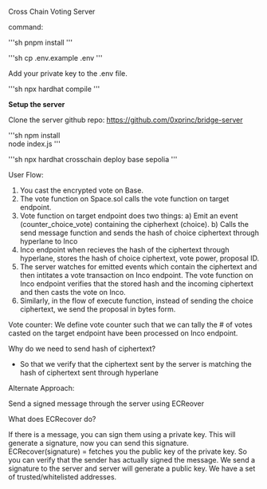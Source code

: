 Cross Chain Voting Server 

command:

'''sh 
pnpm install 
''' 

'''sh 
cp .env.example .env 
''' 

Add your private key to the .env file. 

'''sh 
npx hardhat compile 
'''

**Setup the server** 

Clone the server github repo: 
https://github.com/0xprinc/bridge-server 

'''sh 
npm install  
node index.js 
''' 

'''sh
npx hardhat crosschain deploy base sepolia
'''

User Flow: 
1) You cast the encrypted vote on Base.
2) The vote function on Space.sol calls the vote function on target endpoint. 
3) Vote function on target endpoint does two things: 
  a) Emit an event (counter_choice_vote) containing the cipherhext (choice). 
  b) Calls the send message function and sends the hash of choice ciphertext through hyperlane to Inco
4) Inco endpoint when recieves the hash of the ciphertext through hyperlane, stores the hash of choice ciphertext, vote power, proposal ID.
5) The server watches for emitted events which contain the ciphertext and then intitates a vote transaction on Inco endpoint. The vote function on Inco endpoint verifies that the stored hash and the incoming ciphertext and then casts the vote on Inco.
6) Similarly, in the flow of execute function, instead of sending the choice ciphertext, we send the proposal in bytes form. 

Vote counter: We define vote counter such that we can tally the # of votes casted on the target endpoint have been processed on Inco endpoint. 


Why do we need to send hash of ciphertext? 
- So that we verify that the ciphertext sent by the server is matching the hash of ciphertext sent through hyperlane









Alternate Approach: 

Send a signed message through the server using ECReover 

What does ECRecover do? 

If there is a message, you can sign them using a private key. This will generate a signature, 
now you can send this signature. ECRecover(signature) = fetches you the public key of the private key. 
So you can verify that the sender has actually signed the message. 
We send a signature to the server and server will generate a public key. We have a set of trusted/whitelisted addresses.  
 
 
